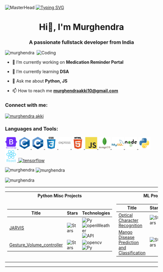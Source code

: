 ![MasterHead](https://raw.githubusercontent.com/sagar-viradiya/sagar-viradiya/master/resources/banner.png)
<a href="https://github.com/Murghendra">
    <img src="https://readme-typing-svg.demolab.com?font=Georgia&size=18&duration=2000&pause=100&multiline=true&width=500&height=80&lines=Murghendra+Akki;Computer+Science+Student;Web+Developer+%7C+Blender+3D+%7C+UI+/+UX+Designer" alt="Typing SVG" />
</a>
<h1 align="center">Hi👋, I'm Murghendra</h1>
<h3 align="center">A passionate fullstack developer from India</h3>
<img align="right" alt="Coding" width="400" src="https://cdn.dribbble.com/users/1292677/screenshots/6139167/avento.gif">

<p align="left"> <img src="https://komarev.com/ghpvc/?username=murghendra&label=Profile%20views&color=0e75b6&style=flat" alt="murghendra" /> </p>

- 🔭 I’m currently working on **Medication Reminder Portal**

- 🌱 I’m currently learning **DSA**

- 💬 Ask me about **Python, JS**

- 📫 How to reach me **murghendraakki10@gmail.com**


<h3 align="left">Connect with me:</h3>
<p align="left">
<a href="https://www.linkedin.com/in/murghendra-akki-8667a6273/" target="blank"><img align="center" src="https://raw.githubusercontent.com/rahuldkjain/github-profile-readme-generator/master/src/images/icons/Social/linked-in-alt.svg" alt="murghendra akki" height="30" width="40" /></a>
</p>

<h3 align="left">Languages and Tools:</h3>
<p align="left"> <a href="https://getbootstrap.com" target="_blank" rel="noreferrer"> <img src="https://raw.githubusercontent.com/devicons/devicon/master/icons/bootstrap/bootstrap-plain-wordmark.svg" alt="bootstrap" width="40" height="40"/> </a> <a href="https://www.cprogramming.com/" target="_blank" rel="noreferrer"> <img src="https://raw.githubusercontent.com/devicons/devicon/master/icons/c/c-original.svg" alt="c" width="40" height="40"/> </a> <a href="https://www.w3schools.com/cpp/" target="_blank" rel="noreferrer"> <img src="https://raw.githubusercontent.com/devicons/devicon/master/icons/cplusplus/cplusplus-original.svg" alt="cplusplus" width="40" height="40"/> </a> <a href="https://www.w3schools.com/css/" target="_blank" rel="noreferrer"> <img src="https://raw.githubusercontent.com/devicons/devicon/master/icons/css3/css3-original-wordmark.svg" alt="css3" width="40" height="40"/> </a> <a href="https://expressjs.com" target="_blank" rel="noreferrer"> <img src="https://raw.githubusercontent.com/devicons/devicon/master/icons/express/express-original-wordmark.svg" alt="express" width="40" height="40"/> </a> <a href="https://www.w3.org/html/" target="_blank" rel="noreferrer"> <img src="https://raw.githubusercontent.com/devicons/devicon/master/icons/html5/html5-original-wordmark.svg" alt="html5" width="40" height="40"/> </a> <a href="https://developer.mozilla.org/en-US/docs/Web/JavaScript" target="_blank" rel="noreferrer"> <img src="https://raw.githubusercontent.com/devicons/devicon/master/icons/javascript/javascript-original.svg" alt="javascript" width="40" height="40"/> </a> <a href="https://www.mongodb.com/" target="_blank" rel="noreferrer"> <img src="https://raw.githubusercontent.com/devicons/devicon/master/icons/mongodb/mongodb-original-wordmark.svg" alt="mongodb" width="40" height="40"/> </a> <a href="https://www.mysql.com/" target="_blank" rel="noreferrer"> <img src="https://raw.githubusercontent.com/devicons/devicon/master/icons/mysql/mysql-original-wordmark.svg" alt="mysql" width="40" height="40"/> </a> <a href="https://nodejs.org" target="_blank" rel="noreferrer"> <img src="https://raw.githubusercontent.com/devicons/devicon/master/icons/nodejs/nodejs-original-wordmark.svg" alt="nodejs" width="40" height="40"/> </a> <a href="https://www.python.org" target="_blank" rel="noreferrer"> <img src="https://raw.githubusercontent.com/devicons/devicon/master/icons/python/python-original.svg" alt="python" width="40" height="40"/> </a> <a href="https://reactjs.org/" target="_blank" rel="noreferrer"> <img src="https://raw.githubusercontent.com/devicons/devicon/master/icons/react/react-original-wordmark.svg" alt="react" width="40" height="40"/> </a> <a href="https://www.tensorflow.org" target="_blank" rel="noreferrer"> <img src="https://www.vectorlogo.zone/logos/tensorflow/tensorflow-icon.svg" alt="tensorflow" width="40" height="40"/> </a> </p>

<p><img align="left" src="https://github-readme-stats.vercel.app/api/top-langs?username=murghendra&show_icons=true&locale=en&layout=compact" alt="murghendra" /></p>

<p>&nbsp;<img align="center" src="https://github-readme-stats.vercel.app/api?username=murghendra&show_icons=true&locale=en" alt="murghendra" /></p>

<p><img align="center" src="https://github-readme-streak-stats.herokuapp.com/?user=murghendra&" alt="murghendra" /></p>

-------------------------------------------------------------------------------------------------------------------------------------------------------------------------------------------------------------------------------------------------------------------------------

<table>
<tr><th>Python Misc Projects </th><th>ML Projects </th></tr>
<tr><td>

|Title | Stars | Technologies|
|--|--|--|
| [JARVIS](https://github.com/Murghendra/JARVIS) | <img alt="Stars" src="https://img.shields.io/github/stars/Murghendra/JARVIS?style=flat-square&labelColor=black"/> | ![Py](https://img.shields.io/badge/Python-purple) ![openWeather](https://img.shields.io/badge/Open%20Weather%20API-blue) <br>![API](https://img.shields.io/badge/Wikipidea%20API-yellow)<br>  |
| [Gesture_Volume_controller](https://github.com/Murghendra/Finger_volume_Tracker) | <img alt="Stars" src="https://img.shields.io/github/stars/Murghendra/Finger_volume_Tracker?style=flat-square&labelColor=black"/> | ![opencv](https://img.shields.io/badge/OpenCV-dark%20green) ![Py](https://img.shields.io/badge/Python-purple)<br> |

</td><td>

|Title | Stars | Technologies|
|--|--|--|
| [Optical Character Recognition](https://github.com/Murghendra/Optical-Character-Recognition) | <img alt="Stars" src="https://img.shields.io/github/stars/Murghendra/Optical-Character-Recognition?style=flat-square&labelColor=black"/> | ![Python](https://img.shields.io/badge/Python-turquoise) ![cv](https://img.shields.io/badge/OpenCV-dark%20green) <br> ![cnn](https://img.shields.io/badge/CNN-brown) ![tf](https://img.shields.io/badge/TensorFlow-violet)|
| [Mango Disease Prediction and Classification](https://github.com/Murghendra/Mango_Fruit_Disease_Detection) | <img alt="Stars" src="https://img.shields.io/github/stars/Murghendra/Mango_Fruit_Disease_Detection?style=flat-square&labelColor=black"/> | ![py](https://img.shields.io/badge/Python-pink) ![resnet](https://img.shields.io/badge/ResNet50-blue) <br> ![vgg](https://img.shields.io/badge/VGG19-beige) ![cv](https://img.shields.io/badge/OpenCV-purple)|


</td></tr> </table>

-------------------------------------------------------------------------------------------------------------------------------------------------------------------------------------------------------------------------------------------------------------------------------
